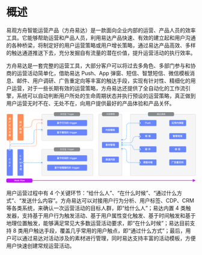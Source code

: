 # 概述

易观方舟智能运营产品（方舟易达）是一款面向企业内部的运营、产品人员的效率工具。它能够帮助运营和产品人员，利用易达产品快速、有效的建立起和用户沟通的各种桥梁，将制定好的用户运营策略或用户增长策略，通过易达产品高效、多样的触达通道推送下去，充分发掘自有流量的潜在价值，提升运营活动的执行效率。

方舟易达是一套完整的运营工具，大部分客户可以将过去多角色、多部门参与和协商的运营活动简单化，借助易达 Push、App 弹窗、短信、智慧短信、微信模板消息、邮件、用户调研、广告重定向等丰富的触达手段，实现有针对性、精细化的用户运营，对于一些长期有效的运营策略，方舟易达还提供了全自动化的工作流引擎，系统可以自动判断用户所处的生命周期状态并执行预设的运营策略，真正做到用户运营无时不在、无处不在，向用户提供最好的产品体验和产品关怀。

![&#x65B9;&#x821F;&#x6613;&#x8FBE;&#x4EA7;&#x54C1;&#x793A;&#x610F;&#x56FE;](.gitbook/assets/image%20%2819%29.png)

用户运营过程中有 4 个关键环节：“给什么人”、“在什么时候”、“通过什么方式”、“发送什么内容”。方舟易达可以对接用户行为分析、用户标签、CDP、CRM 等各类系统，来确认一次运营活动的目标人群，即“给什么人”；易达内置 4 类触发器，支持基于用户行为触发活动、基于用户属性变化触发、基于时间触发和基于地理位置触发，能够满足常见大多数运营活动要求，即“在什么时候”；易达目前支持 8 类用户触达手段，覆盖几乎常用的用户触点，即“通过什么方式”；最后，用户可以通过易达对活动涉及的素材进行管理，同时易达支持丰富的活动模板，方便用户快速创建常规运营活动。

